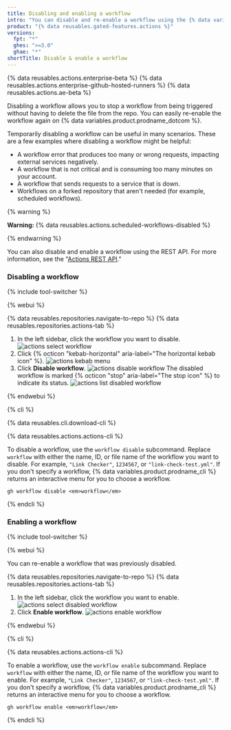 ```yaml
---
title: Disabling and enabling a workflow
intro: "You can disable and re-enable a workflow using the {% data variables.product.prodname_dotcom %} UI, the REST API, or {% data variables.product.prodname_cli %}."
product: "{% data reusables.gated-features.actions %}"
versions:
  fpt: "*"
  ghes: ">=3.0"
  ghae: "*"
shortTitle: Disable & enable a workflow
---
```


{% data reusables.actions.enterprise-beta %}
{% data reusables.actions.enterprise-github-hosted-runners %}
{% data reusables.actions.ae-beta %}

Disabling a workflow allows you to stop a workflow from being triggered without having to delete the file from the repo. You can easily re-enable the workflow again on {% data variables.product.prodname_dotcom %}.

Temporarily disabling a workflow can be useful in many scenarios. These are a few examples where disabling a workflow might be helpful:

- A workflow error that produces too many or wrong requests, impacting external services negatively.
- A workflow that is not critical and is consuming too many minutes on your account.
- A workflow that sends requests to a service that is down.
- Workflows on a forked repository that aren't needed (for example, scheduled workflows).

{% warning %}

**Warning:** {% data reusables.actions.scheduled-workflows-disabled %}

{% endwarning %}

You can also disable and enable a workflow using the REST API. For more information, see the "[Actions REST API](/rest/reference/actions#workflows)."

### Disabling a workflow

{% include tool-switcher %}

{% webui %}

{% data reusables.repositories.navigate-to-repo %}
{% data reusables.repositories.actions-tab %}

1. In the left sidebar, click the workflow you want to disable.
   ![actions select workflow](/assets/images/actions-select-workflow.png)
1. Click {% octicon "kebab-horizontal" aria-label="The horizontal kebab icon" %}.
   ![actions kebab menu](/assets/images/help/repository/actions-workflow-menu-kebab.png)
1. Click **Disable workflow**.
   ![actions disable workflow](/assets/images/help/repository/actions-disable-workflow.png)
   The disabled workflow is marked {% octicon "stop" aria-label="The stop icon" %} to indicate its status.
   ![actions list disabled workflow](/assets/images/help/repository/actions-find-disabled-workflow.png)

{% endwebui %}

{% cli %}

{% data reusables.cli.download-cli %}

{% data reusables.actions.actions-cli %}

To disable a workflow, use the `workflow disable` subcommand. Replace `workflow` with either the name, ID, or file name of the workflow you want to disable. For example, `"Link Checker"`, `1234567`, or `"link-check-test.yml"`. If you don't specify a workflow, {% data variables.product.prodname_cli %} returns an interactive menu for you to choose a workflow.

```shell
gh workflow disable <em>workflow</em>
```

{% endcli %}

### Enabling a workflow

{% include tool-switcher %}

{% webui %}

You can re-enable a workflow that was previously disabled.

{% data reusables.repositories.navigate-to-repo %}
{% data reusables.repositories.actions-tab %}

1. In the left sidebar, click the workflow you want to enable.
   ![actions select disabled workflow](/assets/images/help/repository/actions-select-disabled-workflow.png)
1. Click **Enable workflow**.
   ![actions enable workflow](/assets/images/help/repository/actions-enable-workflow.png)

{% endwebui %}

{% cli %}

{% data reusables.actions.actions-cli %}

To enable a workflow, use the `workflow enable` subcommand. Replace `workflow` with either the name, ID, or file name of the workflow you want to enable. For example, `"Link Checker"`, `1234567`, or `"link-check-test.yml"`. If you don't specify a workflow, {% data variables.product.prodname_cli %} returns an interactive menu for you to choose a workflow.

```shell
gh workflow enable <em>workflow</em>
```

{% endcli %}
